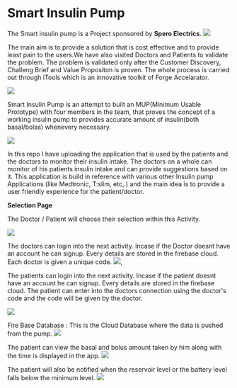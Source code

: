 # Smart Insulin Pump

The Smart insulin pump is a Project sponsored by **Spero Electrics**.
![](images/spero_.png)

The main aim is to provide a solution that is cost effective and to provide least pain to the users.We have also visited Doctors and Patients to validate the problem. The problem is validated only after the Customer Discovery, Challeng Brief and Value Propositon is proven. The whole process is carried out through iTools which is an innovative toolkit of Forge Accelarator.

![](images/itools.JPG)

Smart Insulin Pump is an attempt to built an MUP(Minimum Usable Prototype) with four members in the team, that proves the concept of a working insulin pump to provides accurate amount of insulin(both basal/bolas) whenevery necessary.

![](images/pump.jpg)

In this repo I have uploading the application that is used by the patients and the doctors to monitor their insulin intake. The doctors on a whole can monitor of his patients insulin intake and can provide suggestions based on it. This application is build in reference with various other Insulin pump Applications (like Medtronic, T:slim, etc,.) and the main idea is to provide a user friendly experience for the patient/doctor.

**Selection Page**

The Doctor / Patient will choose their selection within this Activity.

![](images/DocPat.JPG)

The doctors can login into the next activity.
Incase if the Doctor doesnt have  an account he can signup.
Every details are stored in the firebase cloud.
Each doctor is given a unique code.
![](images/doclogi.JPG),

The patients can login into the next activity.
Incase if the patient doesnt have an account he can signup.
Every details are stored in the firebase cloud.
The patient can enter into the doctors connection using the doctor's code and the code will be given by the doctor.

![](images/patlogi.JPG)

Fire Base Database :
This is the Cloud Database where the data is pushed from the pump.
![](images/DB.JPG)

The patient can view the basal and bolus amount taken by him along with the time is displayed in the app.
![](images/patient.JPG)

The patient will also be notified when the reservoir level or the battery level falls below the minimum level.
![](images/notification.JPG)

